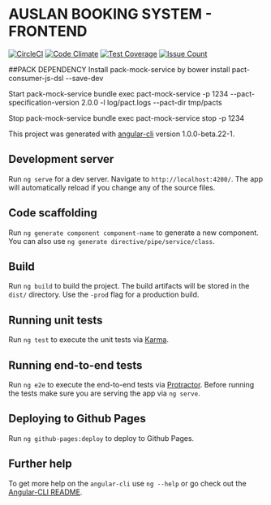# AUSLAN BOOKING SYSTEM - FRONTEND

[![CircleCI](https://circleci.com/bb/curvetomorrow/booking-system-frontend/tree/master.svg?style=svg)](https://circleci.com/bb/curvetomorrow/booking-system-frontend/tree/master)
[![Code Climate](https://codeclimate.com/repos/5858b42d43c09c72c3000c29/badges/c9005dc4d8c9a34aaa8d/gpa.svg)](https://codeclimate.com/repos/5858b42d43c09c72c3000c29/feed)
[![Test Coverage](https://codeclimate.com/repos/5858b42d43c09c72c3000c29/badges/c9005dc4d8c9a34aaa8d/coverage.svg)](https://codeclimate.com/repos/5858b42d43c09c72c3000c29/coverage)
[![Issue Count](https://codeclimate.com/repos/5858b42d43c09c72c3000c29/badges/c9005dc4d8c9a34aaa8d/issue_count.svg)](https://codeclimate.com/repos/5858b42d43c09c72c3000c29/feed)

##PACK DEPENDENCY
Install pack-mock-service by
bower install pact-consumer-js-dsl --save-dev

Start pack-mock-service
bundle exec pact-mock-service -p 1234 --pact-specification-version 2.0.0 -l log/pact.logs --pact-dir tmp/pacts

Stop pack-mock-service
bundle exec pact-mock-service stop -p 1234

This project was generated with [angular-cli](https://github.com/angular/angular-cli) version 1.0.0-beta.22-1.

## Development server
Run `ng serve` for a dev server. Navigate to `http://localhost:4200/`. The app will automatically reload if you change any of the source files.

## Code scaffolding

Run `ng generate component component-name` to generate a new component. You can also use `ng generate directive/pipe/service/class`.

## Build

Run `ng build` to build the project. The build artifacts will be stored in the `dist/` directory. Use the `-prod` flag for a production build.

## Running unit tests

Run `ng test` to execute the unit tests via [Karma](https://karma-runner.github.io).

## Running end-to-end tests

Run `ng e2e` to execute the end-to-end tests via [Protractor](http://www.protractortest.org/).
Before running the tests make sure you are serving the app via `ng serve`.

## Deploying to Github Pages

Run `ng github-pages:deploy` to deploy to Github Pages.

## Further help

To get more help on the `angular-cli` use `ng --help` or go check out the [Angular-CLI README](https://github.com/angular/angular-cli/blob/master/README.md).